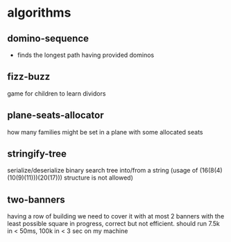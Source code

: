 # algorithms

## domino-sequence

* finds the longest path having provided dominos

## fizz-buzz

game for children to learn dividors

## plane-seats-allocator

how many families might be set in a plane with some allocated seats

## stringify-tree

serialize/deserialize binary search tree into/from a string (usage of (16(8(4)(10(9)(11)))(20(17))) structure is not allowed)

## two-banners

having a row of building we need to cover it with at most 2 banners with the least possible square
in progress, correct but not efficient. should run 7.5k in < 50ms, 100k in < 3 sec on my machine
